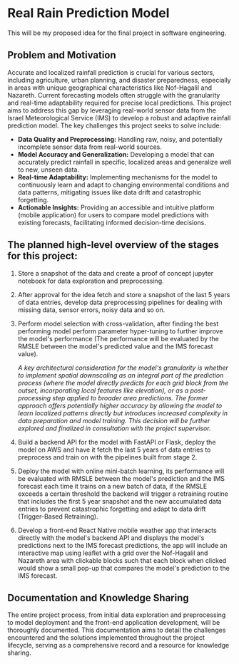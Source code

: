 # Real Rain Prediction Model
This will be my proposed idea for the final project in software engineering.

## Problem and Motivation
Accurate and localized rainfall prediction is crucial for various sectors, including agriculture, urban planning, and disaster preparedness, especially in areas with unique geographical characteristics like Nof-Hagalil and Nazareth. Current forecasting models often struggle with the granularity and real-time adaptability required for precise local predictions. This project aims to address this gap by leveraging real-world sensor data from the Israel Meteorological Service (IMS) to develop a robust and adaptive rainfall prediction model. The key challenges this project seeks to solve include:

*   **Data Quality and Preprocessing:** Handling raw, noisy, and potentially incomplete sensor data from real-world sources.
*   **Model Accuracy and Generalization:** Developing a model that can accurately predict rainfall in specific, localized areas and generalize well to new, unseen data.
*   **Real-time Adaptability:** Implementing mechanisms for the model to continuously learn and adapt to changing environmental conditions and data patterns, mitigating issues like data drift and catastrophic forgetting.
*   **Actionable Insights:** Providing an accessible and intuitive platform (mobile application) for users to compare model predictions with existing forecasts, facilitating informed decision-time decisions.

## The planned high-level overview of the stages for this project:
1) Store a snapshot of the data and create a proof of concept jupyter notebook for data exploration and preprocessing.

2) After approval for the idea fetch and store a snapshot of the last 5 years of data entries, develop data preprocessing pipelines for dealing with missing data, sensor errors, noisy data and so on.

3) Perform model selection with cross-validation, after finding the best performing model perform parameter hyper-tuning to further improve the model's performance (The performance will be evaluated by the RMSLE between the model's predicted value and the IMS forecast value).

    *A key architectural consideration for the model's granularity is whether to implement spatial downscaling as an integral part of the prediction process (where the model directly predicts for each grid block from the outset, incorporating local features like elevation), or as a post-processing step applied to broader area predictions. The former approach offers potentially higher accuracy by allowing the model to learn localized patterns directly but introduces increased complexity in data preparation and model training. This decision will be further explored and finalized in consultation with the project supervisor.*

4) Build a backend API for the model with FastAPI or Flask, deploy the model on AWS and have it fetch the last 5 years of data entries to preprocess and train on with the pipelines built from stage 2.

5) Deploy the model with online mini-batch learning, its performance will be evaluated with RMSLE between the model's prediction and the IMS forecast each time it trains on a new batch of data, if the RMSLE exceeds a certain threshold the backend will trigger a retraining routine that includes the first 5 year snapshot and the new accumulated data entries to prevent catastrophic forgetting and adapt to data drift (Trigger-Based Retraining).

6) Develop a front-end React Native mobile weather app that interacts directly with the model's backend API and displays the model's predictions next to the IMS forecast predictions, the app will include an interactive map using leaflet with a grid over the Nof-Hagalil and Nazareth area with clickable blocks such that each block when clicked would show a small pop-up that compares the model's prediction to the IMS forecast.

## Documentation and Knowledge Sharing
The entire project process, from initial data exploration and preprocessing to model deployment and the front-end application development, will be thoroughly documented. This documentation aims to detail the challenges encountered and the solutions implemented throughout the project lifecycle, serving as a comprehensive record and a resource for knowledge sharing.
